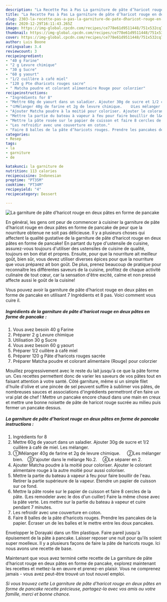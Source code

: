 ```yaml
---
description: "La Recette Pas à Pas La garniture de pâte d’haricot rouge en deux pâtes en forme de pancake"
title: "La Recette Pas à Pas La garniture de pâte d’haricot rouge en deux pâtes en forme de pancake"
slug: 2303-la-recette-pas-a-pas-la-garniture-de-pate-dharicot-rouge-en-deux-pates-en-forme-de-pancake
date: 2020-12-29T16:11:43.265Z
image: https://img-global.cpcdn.com/recipes/ce778e61d9511448/751x532cq70/la-garniture-de-pate-dharicot-rouge-en-deux-pates-en-forme-de-pancake-photo-principale-de-la-recette.jpg
thumbnail: https://img-global.cpcdn.com/recipes/ce778e61d9511448/751x532cq70/la-garniture-de-pate-dharicot-rouge-en-deux-pates-en-forme-de-pancake-photo-principale-de-la-recette.jpg
cover: https://img-global.cpcdn.com/recipes/ce778e61d9511448/751x532cq70/la-garniture-de-pate-dharicot-rouge-en-deux-pates-en-forme-de-pancake-photo-principale-de-la-recette.jpg
author: Luis Boone
ratingvalue: 3.4
reviewcount: 3
recipeingredient:
- "40 g Farine"
- "2 g Levure chimique"
- "30 g Sucre"
- "60 g yaourt"
- "1/2 cuillère à café miel"
- "120 g Pte dharicots rouges sacre"
- " Matcha poudre et colorant alimentaire Rouge pour colorzier"
recipeinstructions:
- "Ingrédients for 8"
- "Mettre 60g de yaourt dans un saladier. Ajouter 30g de sucre et 1/2 cuillère à café de miel. Les mélanger."
- "①Mélanger 40g de farine et 2g de levure chimique. 　 ②Les mélanger bien.　③l&#39;ajouter dans le mélange No.2.　 ④Le séparer en 2."
- "Ajouter Matcha poudre à la moitié pour coloriser. Ajouter le colorant alimentaire rouge à la autre moitié pour aussi coloriser."
- "Mettre la partie du bateau à vapeur à feu pour faire bouillir de l&#39;eau. Retirer la partie supérieure de la vapeur. Étendre un papier de cuisson sur ce fond."
- "Mettre la pâte rosée sur le papier de cuisson et faire 8 cercles de la pâte. (Les remodeler avec le dos d&#39;un cuiller) Faire la même chose avec la pâte verte. Les mettre sur la partie du bateau à vapeur et cuire pendant 7 minutes."
- "Les refroidir avec une couverture en coton."
- "Faire 8 balles de la pâte d‘haricots rouges. Prendre les pancakes de la papier. Écraser un de les balles et le mettre entre les doux pancakes."
categories:
- Resep
tags:
- la
- garniture
- de

katakunci: la garniture de 
nutrition: 113 calories
recipecuisine: Indonesian
preptime: "PT35M"
cooktime: "PT34M"
recipeyield: "4"
recipecategory: Dessert

---
```



![La garniture de pâte d’haricot rouge en deux pâtes en forme de pancake](https://img-global.cpcdn.com/recipes/ce778e61d9511448/751x532cq70/la-garniture-de-pate-dharicot-rouge-en-deux-pates-en-forme-de-pancake-photo-principale-de-la-recette.jpg)

En général, les gens ont peur de commencer à cuisiner la garniture de pâte d’haricot rouge en deux pâtes en forme de pancake de peur que la nourriture obtenue ne soit pas délicieuse. Il y a plusieurs choses qui affectent la qualité gustative de la garniture de pâte d’haricot rouge en deux pâtes en forme de pancake! En partant du type d'ustensile de cuisine, assurez-vous toujours d'utiliser des ustensiles de cuisine de qualité, toujours en bon état et propres. Ensuite, pour que la nourriture ait meilleur goût, bien sûr, vous devez utiliser diverses épices pour que la nourriture que vous préparez ait bon goût. De plus, prenez beaucoup de pratique pour reconnaître les différentes saveurs de la cuisine, profitez de chaque activité culinaire de tout cœur, car la sensation d'être excité, calme et non pressé affecte aussi le goût de la cuisine!

<!--inarticleads1-->

Vous pouvez avoir la garniture de pâte d’haricot rouge en deux pâtes en forme de pancake en utilisant 7 Ingrédients et 8 pas. Voici comment vous cuire il.

##### Ingrédients de la garniture de pâte d’haricot rouge en deux pâtes en forme de pancake :

1. Vous avez besoin 40 g Farine
1. Préparer 2 g Levure chimique
1. Utilisation 30 g Sucre
1. Vous avez besoin 60 g yaourt
1. Préparer 1/2 cuillère à café miel
1. Préparer 120 g Pâte d‘haricots rouges sacrée
1. Préparer  Matcha poudre et colorant alimentaire (Rouge) pour colorzier


Mouillez progressivement avec le reste du lait jusqu&#39;à ce que la pâte forme un. Ces recettes permettent donc de varier les saveurs de vos pâtes tout en faisant attention à votre santé. Côté garniture, même si un simple filet d&#39;huile d&#39;olive et une pincée de sel peuvent suffire à sublimer vos pâtes, de nombreuses sauces et associations d&#39;ingrédients permettront d&#39;en faire un vrai plat de chef ! Mettre un pancake encore chaud dans une main en creux et mettre une bonne noisette de pâte de haricot rouge sucrée au milieu puis fermer un pancake dessus. 

<!--inarticleads2-->

##### La garniture de pâte d’haricot rouge en deux pâtes en forme de pancake instructions :

1. Ingrédients for 8
1. Mettre 60g de yaourt dans un saladier. Ajouter 30g de sucre et 1/2 cuillère à café de miel. Les mélanger.
1. ①Mélanger 40g de farine et 2g de levure chimique. 　 ②Les mélanger bien.　③l&#39;ajouter dans le mélange No.2.　 ④Le séparer en 2.
1. Ajouter Matcha poudre à la moitié pour coloriser. Ajouter le colorant alimentaire rouge à la autre moitié pour aussi coloriser.
1. Mettre la partie du bateau à vapeur à feu pour faire bouillir de l&#39;eau. Retirer la partie supérieure de la vapeur. Étendre un papier de cuisson sur ce fond.
1. Mettre la pâte rosée sur le papier de cuisson et faire 8 cercles de la pâte. (Les remodeler avec le dos d&#39;un cuiller) Faire la même chose avec la pâte verte. Les mettre sur la partie du bateau à vapeur et cuire pendant 7 minutes.
1. Les refroidir avec une couverture en coton.
1. Faire 8 balles de la pâte d‘haricots rouges. Prendre les pancakes de la papier. Écraser un de les balles et le mettre entre les doux pancakes.


Envelopper le Dorayaki dans un film plastique. Faire pareil jusqu&#39;à épuisement de la pâte à pancake. Laisser reposer une nuit pour qu&#39;ils soient super moelleux. Il y a plusieurs façons de faire la pâte de haricots rouge. Ici nous avons une recette de base. 

<!--inarticleads1-->

<p>
Maintenant que vous avez terminé cette recette de La garniture de pâte d’haricot rouge en deux pâtes en forme de pancake, explorez maintenant les recettes et mettez-la en œuvre et prenez-en plaisir. Vous ne comprenez jamais - vous avez peut-être trouvé un tout nouvel emploi.
</p>

<p>
<i>Si vous trouvez cette La garniture de pâte d’haricot rouge en deux pâtes en forme de pancake recette précieuse, partagez-la avec vos amis ou votre famille, merci et bonne chance.</i>
</p>
